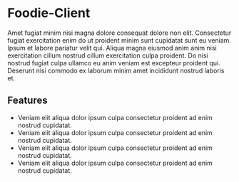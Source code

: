 # Foodie-Client
Amet fugiat minim nisi magna dolore consequat dolore non elit. Consectetur fugiat exercitation enim do ut proident minim sunt cupidatat sunt eu veniam. Ipsum et labore pariatur velit qui. Aliqua magna eiusmod anim anim nisi exercitation cillum nostrud cillum exercitation culpa proident. Do nisi nostrud fugiat culpa ullamco eu anim veniam est excepteur proident qui. Deserunt nisi commodo ex laborum minim amet incididunt nostrud laboris et.

## Features 
- Veniam elit aliqua dolor ipsum culpa consectetur proident ad enim nostrud cupidatat.
- Veniam elit aliqua dolor ipsum culpa consectetur proident ad enim nostrud cupidatat.
- Veniam elit aliqua dolor ipsum culpa consectetur proident ad enim nostrud cupidatat.
- Veniam elit aliqua dolor ipsum culpa consectetur proident ad enim nostrud cupidatat.